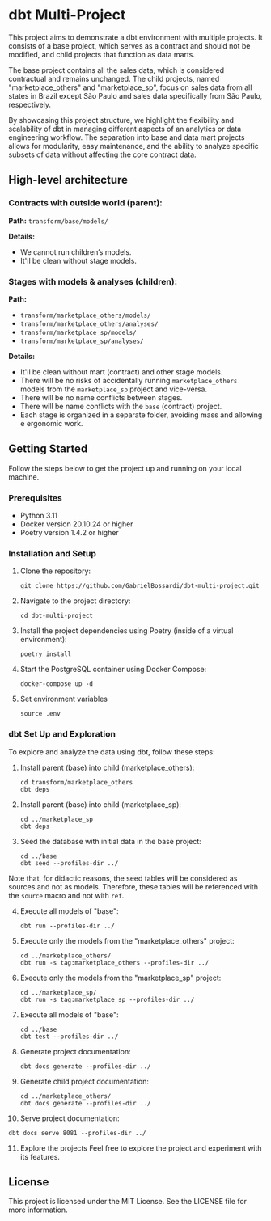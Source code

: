 # dbt Multi-Project

This project aims to demonstrate a dbt environment with multiple projects. It consists of a base project, which serves as a contract and should not be modified, and child projects that function as data marts.

The base project contains all the sales data, which is considered contractual and remains unchanged. The child projects, named "marketplace_others" and "marketplace_sp", focus on sales data from all states in Brazil except São Paulo and sales data specifically from São Paulo, respectively.

By showcasing this project structure, we highlight the flexibility and scalability of dbt in managing different aspects of an analytics or data engineering workflow. The separation into base and data mart projects allows for modularity, easy maintenance, and the ability to analyze specific subsets of data without affecting the core contract data.

## High-level architecture


### Contracts with outside world (parent):

**Path:** `transform/base/models/`

**Details:**

- We cannot run children’s models.
- It'll be clean without stage models.

### Stages with models & analyses (children):

**Path:**
- `transform/marketplace_others/models/`
- `transform/marketplace_others/analyses/`
- `transform/marketplace_sp/models/`
- `transform/marketplace_sp/analyses/`

**Details:**
- It'll be clean without mart (contract) and other stage models.
- There will be no risks of accidentally running `marketplace_others` models from the `marketplace_sp` project and vice-versa.
- There will be no name conflicts between stages.
- There will be name conflicts with the `base` (contract) project.
- Each stage is organized in a separate folder, avoiding mass and allowing e ergonomic work.

## Getting Started

Follow the steps below to get the project up and running on your local machine.

### Prerequisites

- Python 3.11
- Docker version 20.10.24 or higher
- Poetry version 1.4.2 or higher

### Installation and Setup

1. Clone the repository:
   ```shell
   git clone https://github.com/GabrielBossardi/dbt-multi-project.git
   ```

2. Navigate to the project directory:
   ```shell
   cd dbt-multi-project
   ```

3. Install the project dependencies using Poetry (inside of a virtual environment):
   ```shell
   poetry install
   ```

4. Start the PostgreSQL container using Docker Compose:
   ```shell
   docker-compose up -d
   ```

5. Set environment variables
   ```shell
   source .env
   ```

### dbt Set Up and Exploration

To explore and analyze the data using dbt, follow these steps:

1. Install parent (base) into child (marketplace_others):
   ```shell
   cd transform/marketplace_others
   dbt deps
   ```

2. Install parent (base) into child (marketplace_sp):
   ```shell
   cd ../marketplace_sp
   dbt deps
   ```

3. Seed the database with initial data in the base project:
   ```shell
   cd ../base
   dbt seed --profiles-dir ../
   ```
Note that, for didactic reasons, the seed tables will be considered as sources and not as models. Therefore, these tables will be referenced with the `source` macro and not with `ref`.

4. Execute all models of "base":
   ```shell
   dbt run --profiles-dir ../
   ```

5. Execute only the models from the "marketplace_others" project:
   ```shell
   cd ../marketplace_others/
   dbt run -s tag:marketplace_others --profiles-dir ../
   ```

6. Execute only the models from the "marketplace_sp" project:
   ```shell
   cd ../marketplace_sp/
   dbt run -s tag:marketplace_sp --profiles-dir ../
   ```

7. Execute all models of "base":
   ```shell
   cd ../base
   dbt test --profiles-dir ../
   ```

8. Generate project documentation:
   ```shell
   dbt docs generate --profiles-dir ../
   ```

9. Generate child project documentation:
   ```shell
   cd ../marketplace_others/
   dbt docs generate --profiles-dir ../
   ```

10. Serve project documentation:
   ```shell
   dbt docs serve 8081 --profiles-dir ../
   ```

11. Explore the projects
Feel free to explore the project and experiment with its features.

## License
This project is licensed under the MIT License. See the LICENSE file for more information.
